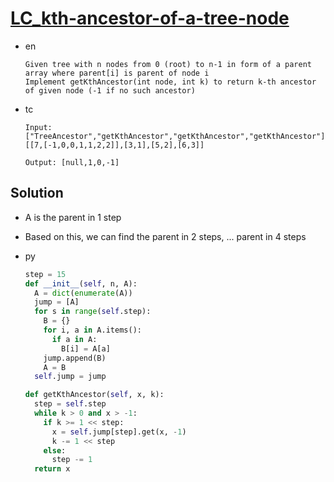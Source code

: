 # [LC_kth-ancestor-of-a-tree-node](https://leetcode.com/problems/kth-ancestor-of-a-tree-node)

* en

  ```en
  Given tree with n nodes from 0 (root) to n-1 in form of a parent array where parent[i] is parent of node i
  Implement getKthAncestor(int node, int k) to return k-th ancestor of given node (-1 if no such ancestor)
  ```

* tc

  ```tc
  Input:
  ["TreeAncestor","getKthAncestor","getKthAncestor","getKthAncestor"]
  [[7,[-1,0,0,1,1,2,2]],[3,1],[5,2],[6,3]]

  Output: [null,1,0,-1]
  ```

## Solution

* A is the parent in 1 step
* Based on this, we can find the parent in 2 steps, ... parent in 4 steps

* py

  ```py
  step = 15
  def __init__(self, n, A):
    A = dict(enumerate(A))
    jump = [A]
    for s in range(self.step):
      B = {}
      for i, a in A.items():
        if a in A:
          B[i] = A[a]
      jump.append(B)
      A = B
    self.jump = jump

  def getKthAncestor(self, x, k):
    step = self.step
    while k > 0 and x > -1:
      if k >= 1 << step:
        x = self.jump[step].get(x, -1)
        k -= 1 << step
      else:
        step -= 1
    return x
  ```
